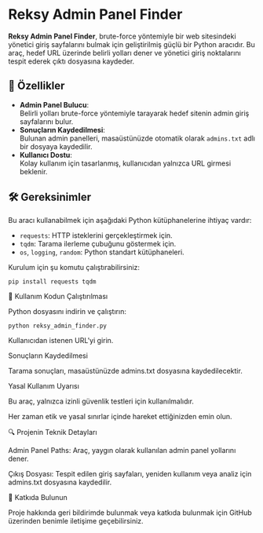 # Reksy Admin Panel Finder  

**Reksy Admin Panel Finder**, brute-force yöntemiyle bir web sitesindeki yönetici giriş sayfalarını bulmak için geliştirilmiş güçlü bir Python aracıdır. Bu araç, hedef URL üzerinde belirli yolları dener ve yönetici giriş noktalarını tespit ederek çıktı dosyasına kaydeder.  

## 🚀 Özellikler  
- **Admin Panel Bulucu**:  
  Belirli yolları brute-force yöntemiyle tarayarak hedef sitenin admin giriş sayfalarını bulur.  
- **Sonuçların Kaydedilmesi**:  
  Bulunan admin panelleri, masaüstünüzde otomatik olarak `admins.txt` adlı bir dosyaya kaydedilir.  
- **Kullanıcı Dostu**:  
  Kolay kullanım için tasarlanmış, kullanıcıdan yalnızca URL girmesi beklenir.  

## 🛠️ Gereksinimler  
Bu aracı kullanabilmek için aşağıdaki Python kütüphanelerine ihtiyaç vardır:  
- `requests`: HTTP isteklerini gerçekleştirmek için.  
- `tqdm`: Tarama ilerleme çubuğunu göstermek için.  
- `os`, `logging`, `random`: Python standart kütüphaneleri.  

Kurulum için şu komutu çalıştırabilirsiniz:  
```bash
pip install requests tqdm
```
📖 Kullanım
Kodun Çalıştırılması

Python dosyasını indirin ve çalıştırın:
```
python reksy_admin_finder.py
```

Kullanıcıdan istenen URL'yi girin.

Sonuçların Kaydedilmesi

Tarama sonuçları, masaüstünüzde admins.txt dosyasına kaydedilecektir.

Yasal Kullanım Uyarısı

Bu araç, yalnızca izinli güvenlik testleri için kullanılmalıdır.

Her zaman etik ve yasal sınırlar içinde hareket ettiğinizden emin olun.

🔍 Projenin Teknik Detayları

Admin Panel Paths: Araç, yaygın olarak kullanılan admin panel yollarını dener.

Çıkış Dosyası: Tespit edilen giriş sayfaları, yeniden kullanım veya analiz için admins.txt dosyasına kaydedilir.

🌟 Katkıda Bulunun

Proje hakkında geri bildirimde bulunmak veya katkıda bulunmak için GitHub üzerinden benimle iletişime geçebilirsiniz.
